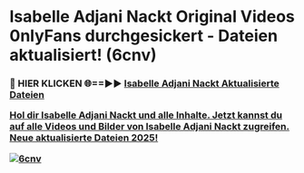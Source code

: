 # Isabelle Adjani Nackt Original Videos 0nlyFans durchgesickert - Dateien aktualisiert! (6cnv)

<h3>🔴 HIER KLICKEN 🌐==►► <a href="https://tinyurl.com/h6vf6nb8" rel="nofollow">Isabelle Adjani Nackt Aktualisierte Dateien

Hol dir Isabelle Adjani Nackt und alle Inhalte. Jetzt kannst du auf alle Videos und Bilder von Isabelle Adjani Nackt zugreifen. Neue aktualisierte Dateien 2025!

[![6cnv](https://i.imgur.com/sD4kR3V.gif)](https://tinyurl.com/h6vf6nb8)
